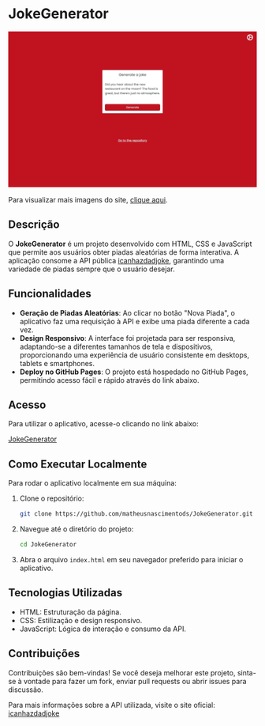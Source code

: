 # JokeGenerator

![Preview-Screens](https://github.com/matheusnascimentods/JokeGenerator/blob/master/image.jpeg)

Para visualizar mais imagens do site, [clique aqui](https://github.com/matheusnascimentods/JokeGenerator/tree/master/Screenshots%20for%20Github).

## Descrição

O **JokeGenerator** é um projeto desenvolvido com HTML, CSS e JavaScript que permite aos usuários obter piadas aleatórias de forma interativa. A aplicação consome a API pública [icanhazdadjoke](https://icanhazdadjoke.com/about), garantindo uma variedade de piadas sempre que o usuário desejar.

## Funcionalidades

- **Geração de Piadas Aleatórias**: Ao clicar no botão "Nova Piada", o aplicativo faz uma requisição à API e exibe uma piada diferente a cada vez.
- **Design Responsivo**: A interface foi projetada para ser responsiva, adaptando-se a diferentes tamanhos de tela e dispositivos, proporcionando uma experiência de usuário consistente em desktops, tablets e smartphones.
- **Deploy no GitHub Pages**: O projeto está hospedado no GitHub Pages, permitindo acesso fácil e rápido através do link abaixo.

## Acesso

Para utilizar o aplicativo, acesse-o clicando no link abaixo:

[JokeGenerator](https://matheusnascimentods.github.io/JokeGenerator/)

## Como Executar Localmente

Para rodar o aplicativo localmente em sua máquina:

1. Clone o repositório:

   ```bash
   git clone https://github.com/matheusnascimentods/JokeGenerator.git 

2. Navegue até o diretório do projeto:
   ```bash
   cd JokeGenerator

3. Abra o arquivo ```index.html``` em seu navegador preferido para iniciar o aplicativo.

## Tecnologias Utilizadas
* HTML: Estruturação da página.
* CSS: Estilização e design responsivo.
* JavaScript: Lógica de interação e consumo da API.

## Contribuições
Contribuições são bem-vindas! Se você deseja melhorar este projeto, sinta-se à vontade para fazer um fork, enviar pull requests ou abrir issues para discussão.

Para mais informações sobre a API utilizada, visite o site oficial: [icanhazdadjoke](https://icanhazdadjoke.com/)
